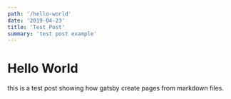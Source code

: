 ```yaml
---
path: '/hello-world'
date: '2019-04-23'
title: 'Test Post'
summary: 'test post example'
---
```


# Hello World

this is a test post showing how gatsby create pages from markdown files.
